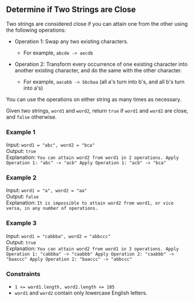 ## Determine if Two Strings are Close

Two strings are considered close if you can attain one from the other using the following operations:

* Operation 1: Swap any two existing characters.
    * For example, ```abcde -> aecdb```

* Operation 2: Transform every occurrence of one existing character into another existing character, and do the same with the other character.
    * For example, ```aacabb -> bbcbaa``` (all a's turn into b's, and all b's turn into a's)

You can use the operations on either string as many times as necessary.

Given two strings, ```word1``` and ```word2```, return ```true``` if ```word1``` and ```word2``` are close, and ```false``` otherwise.

### Example 1

Input: ```word1 = "abc", word2 = "bca"```\
Output: ```true```\
Explanation: ```You can attain word2 from word1 in 2 operations. Apply Operation 1: "abc" -> "acb" Apply Operation 1: "acb" -> "bca"```

### Example 2

Input: ```word1 = "a", word2 = "aa"```\
Output: ```false```\
Explanation: ```It is impossible to attain word2 from word1, or vice versa, in any number of operations.```

### Example 3

Input: ```word1 = "cabbba", word2 = "abbccc"```\
Output: ```true```\
Explanation: ```You can attain word2 from word1 in 3 operations. Apply Operation 1: "cabbba" -> "caabbb" Apply Operation 2: "caabbb" -> "baaccc" Apply Operation 2: "baaccc" -> "abbccc"```
 

### Constraints

* ```1 <= word1.length, word2.length <= 105```
* ```word1``` and ```word2``` contain only lowercase English letters.